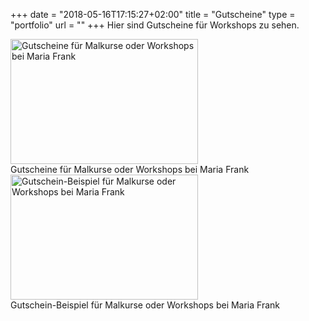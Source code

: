 +++
date = "2018-05-16T17:15:27+02:00"
title = "Gutscheine"
type = "portfolio"
url = ""
+++
Hier sind Gutscheine für Workshops zu sehen.

<div class="gallery">
    <a href="/images/gutscheine/Gutscheine-gr.jpg" link rel="canonical" rel="lightbox">
		<img src="/images/gutscheine/Gutscheine-kl.jpg" alt="Gutscheine für Malkurse oder Workshops bei Maria Frank" width="300" height="200">
	</a>		
    <div class="desc">Gutscheine für Malkurse oder Workshops bei Maria Frank</div>
</div>

<div class="gallery">
	<a href="/images/gutscheine/Gutschein1-gr.jpg" rel="lightbox">
		<img src="/images/gutscheine/Gutschein1-kl.jpg" alt="Gutschein-Beispiel für Malkurse oder Workshops bei Maria Frank" width="300" height="200">
	</a>
	<div class="desc">Gutschein-Beispiel für Malkurse oder Workshops bei Maria Frank</div>
</div>